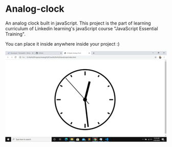 # Analog-clock
An analog clock built in javaScript. This project is the part of learning curriculum of Linkedin learning's javaScript course "JavaScript Essential Training".

You can place it inside anywhere inside your project :)

<img src = "https://github.com/Abhinav184/Analog-clock/blob/master/Analog%20Clock.png"></img>

